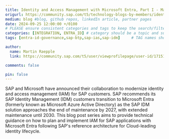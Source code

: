 ```yaml
---
title: Identity and Access Management with Microsoft Entra, Part I - Managing access to SAP BTP
origurl: https://community.sap.com/t5/technology-blogs-by-members/identity-and-access-management-with-microsoft-entra-part-i-managing-access/ba-p/13873276
medium: blog #blog, github repos, linkedIn article, partner pages
date: 2024-09-25 12:00:00 +/0100
# PLEASE ensure consistent categories and tags to keep the search/filtering meaningful!
categories: [INTEGRATION, ENTRA_ID] # category should be a topic and sub-category primary product
tags: [entra-id-governance,sap-btp,sap-ias,sap-idm]     # TAG names should always be lowercase

author:
  name: Martin Raepple
  link: https://community.sap.com/t5/user/viewprofilepage/user-id/171519

comments: false

pin: false
---
```

SAP and Microsoft have announced their collaboration to modernize identity and access management (IAM) for SAP customers. SAP recommends its SAP Identity Management (IDM) customers transition to Microsoft Entra (formerly known as Microsoft Azure Active Directory) as the SAP IDM solution approaches the end of maintenance by 2027, with extended maintenance until 2030. This blog post series aims to provide technical guidance on how to plan and implement IAM for SAP applications with Microsoft Entra following SAP's reference architecture for Cloud-leading identity lifecycle.
